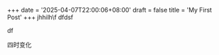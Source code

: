 +++
date = '2025-04-07T22:00:06+08:00'
draft = false
title = 'My First Post'
+++
jhhilh\f
dfdsf

df

四时变化